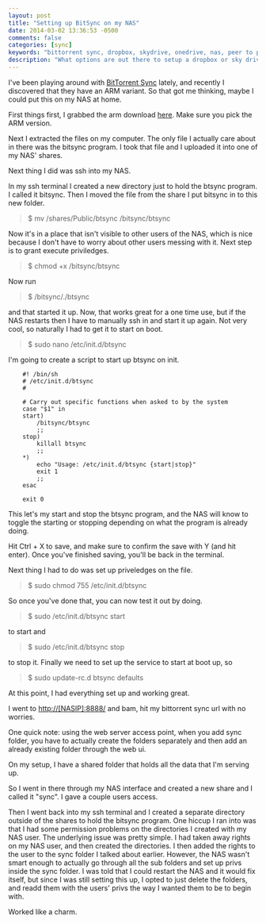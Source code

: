 ```yaml
---
layout: post
title: "Setting up BitSync on my NAS"
date: 2014-03-02 13:36:53 -0500
comments: false
categories: [sync]
keywords: "bittorrent sync, dropbox, skydrive, onedrive, nas, peer to peer"
description: "What options are out there to setup a dropbox or sky drive 'like' infrastructure inside your very own home? Try using peer to peer syncing technology like BitTorrent Sync, and run it on your own homegrown NAS"
---
```


I've been playing around with [BitTorrent Sync](http://www.bittorrent.com/sync) lately, and recently I discovered that they have an ARM variant. So that got me thinking, maybe I could put this on my NAS at home.

<!-- more -->

First things first, I grabbed the arm download [here](http://www.bittorrent.com/sync/downloads). Make sure you pick the ARM version.

Next I extracted the files on my computer. The only file I actually care about in there was the bitsync program. I took that file and I uploaded it into one of my NAS' shares.

Next thing I did was ssh into my NAS.

In my ssh terminal I created a new directory just to hold the btsync program. I called it bitsync. Then I moved the file from the share I put bitsync in to this new folder.
 
> $ mv /shares/Public/btsync /bitsync/btsync

Now it's in a place that isn't visible to other users of the NAS, which is nice because I don't have to worry about other users messing with it. Next step is to grant execute priviledges.

> $ chmod +x /bitsync/btsync

Now run

> $ /bitsync/./btsync

and that started it up. Now, that works great for a one time use, but if the NAS restarts then I have to manually ssh in and start it up again. Not very cool, so naturally I had to get it to start on boot.

> $ sudo nano /etc/init.d/btsync

I'm going to create a script to start up btsync on init.

```
	#! /bin/sh
	# /etc/init.d/btsync
	#
	 
	# Carry out specific functions when asked to by the system
	case "$1" in 
	start)
	    /bitsync/btsync
	    ;;
	stop)
	    killall btsync
	    ;;
	*)
	    echo "Usage: /etc/init.d/btsync {start|stop}"
	    exit 1
	    ;;
	esac
	 
	exit 0
```

This let's my start and stop the btsync program, and the NAS will know to toggle the starting or stopping depending on what the program is already doing.

Hit Ctrl + X to save, and make sure to confirm the save with Y (and hit enter). Once you've finished saving, you'll be back in the terminal.

Next thing I had to do was set up priveledges on the file.

> $ sudo chmod 755 /etc/init.d/btsync

So once you've done that, you can now test it out by doing.

> $ sudo /etc/init.d/btsync start

to start and

> $ sudo /etc/init.d/btsync stop

to stop it. Finally we need to set up the service to start at boot up, so

> $ sudo update-rc.d btsync defaults

At this point, I had everything set up and working great.

I went to [http://[NASIP]:8888/](/#) and bam, hit my bittorrent sync url with no worries.

One quick note: using the web server access point, when you add sync folder, you have to actually create the folders separately and then add an already existing folder through the web ui.

On my setup, I have a shared folder that holds all the data that I'm serving up.

So I went in there through my NAS interface and created a new share and I called it "sync". I gave a couple users access.

Then I went back into my ssh terminal and I created a separate directory outside of the shares to hold the bitsync program. One hiccup I ran into was that I had some permission problems on the directories I created with my NAS user. The underlying issue was pretty simple. I had taken away rights on my NAS user, and then created the directories. I then added the rights to the user to the sync folder I talked about earlier. However, the NAS wasn't smart enough to actually go through all the sub folders and set up privs inside the sync folder. I was told that I could restart the NAS and it would fix itself, but since I was still setting this up, I opted to just delete the folders, and readd them with the users' privs the way I wanted them to be to begin with. 

Worked like a charm.